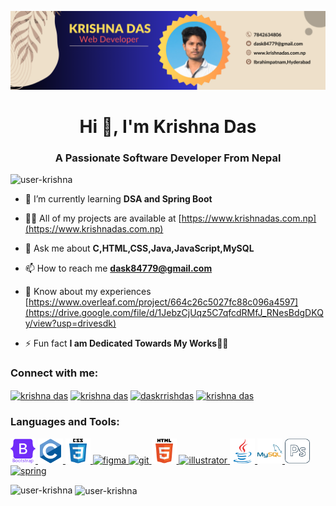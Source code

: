 ![logo](https://github.com/User-Krishna/User-Krishna/blob/main/softwares.png)
<h1 align="center">Hi 👋, I'm Krishna Das</h1>
<h3 align="center">A Passionate Software Developer From Nepal</h3>

<p align="left"> <img src="https://komarev.com/ghpvc/?username=user-krishna&label=Profile%20views&color=0e75b6&style=flat" alt="user-krishna" /> </p>

- 🌱 I’m currently learning **DSA    and   Spring Boot**

- 👨‍💻 All of my projects are available at [https://www.krishnadas.com.np](https://www.krishnadas.com.np)

- 💬 Ask me about **C,HTML,CSS,Java,JavaScript,MySQL**

- 📫 How to reach me **dask84779@gmail.com**

- 📄 Know about my experiences [https://www.overleaf.com/project/664c26c5027fc88c096a4597](https://drive.google.com/file/d/1JebzCjUqz5C7qfcdRMfJ_RNesBdgDKQy/view?usp=drivesdk)

- ⚡ Fun fact **I am Dedicated Towards My Works👨‍💻**

<h3 align="left">Connect with me:</h3>
<p align="left">
<a href="https://linkedin.com/in/krishna-das-4b811922b" target="blank"><img align="center" src="https://raw.githubusercontent.com/rahuldkjain/github-profile-readme-generator/master/src/images/icons/Social/linked-in-alt.svg" alt="krishna das" height="30" width="40" /></a>
<a href="https://www.facebook.com/timibinamaaadhuro.aadhuro" target="blank"><img align="center" src="https://raw.githubusercontent.com/rahuldkjain/github-profile-readme-generator/master/src/images/icons/Social/facebook.svg" alt="krishna das" height="30" width="40" /></a>
<a href="https://instagram.com/daskrrishdas" target="blank"><img align="center" src="https://raw.githubusercontent.com/rahuldkjain/github-profile-readme-generator/master/src/images/icons/Social/instagram.svg" alt="daskrrishdas" height="30" width="40" /></a>
<a href="https://leetcode.com/u/Krrish1212" target="blank"><img align="center" src="https://raw.githubusercontent.com/rahuldkjain/github-profile-readme-generator/master/src/images/icons/Social/leet-code.svg" alt="krishna das" height="30" width="40" /></a>
</p>

<h3 align="left">Languages and Tools:</h3>
<p align="left"> <a href="https://getbootstrap.com" target="_blank" rel="noreferrer"> <img src="https://raw.githubusercontent.com/devicons/devicon/master/icons/bootstrap/bootstrap-plain-wordmark.svg" alt="bootstrap" width="40" height="40"/> </a> <a href="https://www.cprogramming.com/" target="_blank" rel="noreferrer"> <img src="https://raw.githubusercontent.com/devicons/devicon/master/icons/c/c-original.svg" alt="c" width="40" height="40"/> </a>  <a href="https://www.w3schools.com/css/" target="_blank" rel="noreferrer"> <img src="https://raw.githubusercontent.com/devicons/devicon/master/icons/css3/css3-original-wordmark.svg" alt="css3" width="40" height="40"/> </a> <a href="https://www.figma.com/" target="_blank" rel="noreferrer"> <img src="https://www.vectorlogo.zone/logos/figma/figma-icon.svg" alt="figma" width="40" height="40"/> </a> <a href="https://git-scm.com/" target="_blank" rel="noreferrer"> <img src="https://www.vectorlogo.zone/logos/git-scm/git-scm-icon.svg" alt="git" width="40" height="40"/> </a> <a href="https://www.w3.org/html/" target="_blank" rel="noreferrer"> <img src="https://raw.githubusercontent.com/devicons/devicon/master/icons/html5/html5-original-wordmark.svg" alt="html5" width="40" height="40"/> </a> <a href="https://www.adobe.com/in/products/illustrator.html" target="_blank" rel="noreferrer"> <img src="https://www.vectorlogo.zone/logos/adobe_illustrator/adobe_illustrator-icon.svg" alt="illustrator" width="40" height="40"/> </a> <a href="https://www.java.com" target="_blank" rel="noreferrer"> <img src="https://raw.githubusercontent.com/devicons/devicon/master/icons/java/java-original.svg" alt="java" width="40" height="40"/> </a> <a href="https://www.mysql.com/" target="_blank" rel="noreferrer"> <img src="https://raw.githubusercontent.com/devicons/devicon/master/icons/mysql/mysql-original-wordmark.svg" alt="mysql" width="40" height="40"/> </a> <a href="https://www.photoshop.com/en" target="_blank" rel="noreferrer"> <img src="https://raw.githubusercontent.com/devicons/devicon/master/icons/photoshop/photoshop-line.svg" alt="photoshop" width="40" height="40"/> </a> <a href="https://spring.io/" target="_blank" rel="noreferrer"> <img src="https://www.vectorlogo.zone/logos/springio/springio-icon.svg" alt="spring" width="40" height="40"/> </a> </p>

<p><img align="left" src="https://github-readme-stats.vercel.app/api/top-langs?username=user-krishna&show_icons=true&locale=en&layout=compact" alt="user-krishna" /></p>

<p>&nbsp;<img align="center" src="https://github-readme-stats.vercel.app/api?username=user-krishna&show_icons=true&locale=en" alt="user-krishna" /></p>




